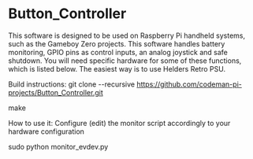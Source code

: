 # Button_Controller

This software is designed to be used on Raspberry Pi handheld systems, such as the Gameboy Zero projects. This software handles battery monitoring, GPIO pins as control inputs, an analog joystick and safe shutdown. You will need specific hardware for some of these functions, which is listed below. The easiest way is to use Helders Retro PSU.

Build instructions:
git clone --recursive https://github.com/codeman-pi-projects/Button_Controller.git

make

How to use it:
Configure (edit) the monitor script accordingly to your hardware configuration

sudo python monitor_evdev.py
